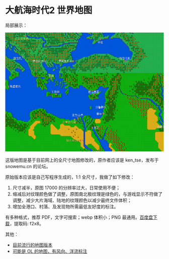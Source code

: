 # 大航海时代2 世界地图

局部展示：

![预览](preview.png)

这版地图是基于目前网上的全尺寸地图修改的，原作者应该是 ken_tse，发布于 snowemu.cn 的论坛。

原始版本应该是自己写程序生成的，1:1 全尺寸，我做了如下修改：

1. 尺寸减半，原图 17000 的分辨率过大，日常使用不便；
2. 缩减后对纹理颜色做了调整，原图南北极纹理是绿色的，与游戏显示不符做了调整，减少大片海域、陆地的纹理颜色以减少最终文件体积；
3. 增加全港口、村落、及发现物所需最低友好度的标注。

有多种格式，推荐 PDF，文字可搜索；webp 体积小；PNG 最通用。[百度盘下载](https://pan.baidu.com/s/1k5jdIIcIv4Md7U48WKx7TA)，提取码: f2x8。

其他：

* [目前流行的地图版本](https://tieba.baidu.com/p/645368152)
* [可能是 OL 的地图，有风向、洋流标注](http://www.princessrabbit.com/?p=688)
